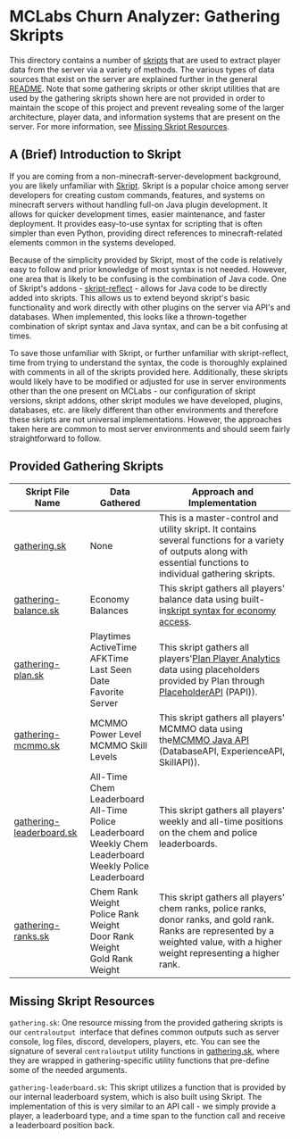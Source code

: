 # MCLabs Churn Analyzer: Gathering Skripts

This directory contains a number of [skripts](https://github.com/SkriptLang/Skript) that are used to extract player data from the server via a variety of methods. The various types of data sources that exist on the server are explained further in the general [README](../README.md).  Note that some gathering skripts or other skript utilities that are used by the gathering skripts shown here are not provided in order to maintain the scope of this project and prevent revealing some of the larger architecture, player data, and information systems that are present on the server. For more information, see [Missing Skript Resources](#missing-skript-resources).

## A (Brief) Introduction to Skript

If you are coming from a non-minecraft-server-development background, you are likely unfamiliar with [Skript](https://github.com/SkriptLang/Skript). Skript is a popular choice among server developers for creating custom commands, features, and systems on minecraft servers without handling full-on Java plugin development. It allows for quicker development times, easier maintenance, and faster deployment. It provides easy-to-use syntax for scripting that is often simpler than even Python, providing direct references to minecraft-related elements common in the systems developed.

Because of the simplicity provided by Skript, most of the code is relatively easy to follow and prior knowledge of most syntax is not needed. However, one area that is likely to be confusing is the combination of Java code. One of Skript's addons - [skript-reflect](https://tpgamesnl.gitbook.io/skript-reflect) - allows for Java code to be directly added into skripts. This allows us to extend beyond skript's basic functionality and work directly with other plugins on the server via API's and databases. When implemented, this looks like a thrown-together combination of skript syntax and Java syntax, and can be a bit confusing at times.

To save those unfamiliar with Skript, or further unfamiliar with skript-reflect, time from trying to understand the syntax, the code is thoroughly explained with comments in all of the skripts provided here. Additionally, these skripts would likely have to be modified or adjusted for use in server environments other than the one present on MCLabs - our configuration of skript versions, skript addons, other skript modules we have developed, plugins, databases, etc. are likely different than other environments and therefore these skripts are not universal implementations. However, the approaches taken here are common to most server environments and should seem fairly straightforward to follow.

## Provided Gathering Skripts

| Skript File Name                                  | Data Gathered                                                                                                          | Approach and Implementation                                                                                                                                                                                                                     |
| ------------------------------------------------- | ---------------------------------------------------------------------------------------------------------------------- | ----------------------------------------------------------------------------------------------------------------------------------------------------------------------------------------------------------------------------------------------- |
| [gathering.sk](gathering.sk)                         | None                                                                                                                   | This is a master-control and utility skript. It contains several functions for a variety of outputs along with essential functions to individual gathering skripts.                                                                             |
| [gathering-balance.sk](gathering-balance.sk)         | Economy Balances                                                                                                       | This skript gathers all players' balance data using built-in[skript syntax for economy access](https://skripthub.net/docs/?id=920).                                                                                                                |
| [gathering-plan.sk](gathering-plan.sk)               | Playtimes<br />ActiveTime<br />AFKTime<br />Last Seen Date<br />Favorite Server                                        | This skript gathers all players'[Plan Player Analytics](https://github.com/plan-player-analytics/Plan) data using placeholders provided by Plan through [PlaceholderAPI](https://github.com/PlaceholderAPI/PlaceholderAPI/wiki/Placeholders) (PAPI)). |
| [gathering-mcmmo.sk](gathering-mcmmo.sk)             | MCMMO Power Level<br />MCMMO Skill Levels                                                                              | This skript gathers all players' MCMMO data using the[MCMMO Java API ](https://github.com/mcMMO-Dev/mcMMO/tree/master/src/main/java/com/gmail/nossr50/api)(DatabaseAPI, ExperienceAPI, SkillAPI)).                                                 |
| [gathering-leaderboard.sk](gathering-leaderboard.sk) | All-Time Chem Leaderboard<br />All-Time Police Leaderboard<br />Weekly Chem Leaderboard<br />Weekly Police Leaderboard | This skript gathers all players' weekly and all-time positions on the chem and police leaderboards.                                                                                                                                             |
| [gathering-ranks.sk](gathering-ranks.sk)             | Chem Rank Weight<br />Police Rank Weight<br />Door Rank Weight<br />Gold Rank Weight                                   | This skript gathers all players' chem ranks, police ranks, donor ranks, and gold rank. Ranks are represented by a weighted value, with a higher weight representing a higher rank.                                                              |

## Missing Skript Resources

`gathering.sk`: One resource missing from the provided gathering skripts is our `centraloutput `interface that defines common outputs such as server console, log files, discord, developers, players, etc. You can see the signature of several `centraloutput` utility functions in [gathering.sk](gathering.sk), where they are wrapped in gathering-specific utility functions that pre-define some of the needed arguments.

`gathering-leaderboard.sk`: This skript utilizes a function that is provided by our internal leaderboard system, which is also built using Skript. The implementation of this is very similar to an API call - we simply provide a player, a leaderboard type, and a time span to the function call and receive a leaderboard position back.
